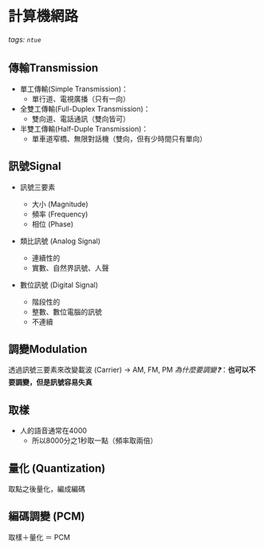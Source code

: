 # 計算機網路
###### tags: `ntue`

## 傳輸Transmission
- 單工傳輸(Simple Transmission)：
    - 單行道、電視廣播（只有一向）
- 全雙工傳輸(Full-Duplex Transmission)：
    - 雙向道、電話通訊（雙向皆可）
- 半雙工傳輸(Half-Duple Transmission)：
    - 單車道窄橋、無限對話機（雙向，但有少時間只有單向）

## 訊號Signal
- 訊號三要素
    - 大小 (Magnitude)
    - 頻率 (Frequency)
    - 相位 (Phase)

- 類比訊號 (Analog Signal)
    - 連續性的
    - 實數、自然界訊號、人聲

 - 數位訊號 (Digital Signal)
     - 階段性的
     - 整數、數位電腦的訊號
     - 不連續

## 調變Modulation
透過訊號三要素來改變載波 (Carrier) -> AM, FM, PM
*為什麼要調變:question:*：**也可以不要調變，但是訊號容易失真**

## 取樣
- 人的語音通常在4000
    - 所以8000分之1秒取一點（頻率取兩倍）
    
## 量化 (Quantization)
取點之後量化，編成編碼

## 編碼調變 (PCM)
取樣＋量化 ＝ PCM




